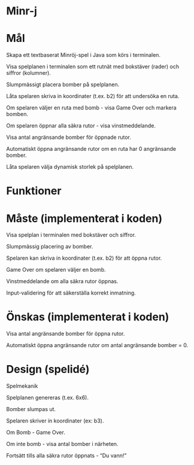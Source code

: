 # Minr-j
# Mål
Skapa ett textbaserat Minröj-spel i Java som körs i terminalen.

Visa spelplanen i terminalen som ett rutnät med bokstäver (rader) och siffror (kolumner).

Slumpmässigt placera bomber på spelplanen.

Låta spelaren skriva in koordinater (t.ex. b2) för att undersöka en ruta.

Om spelaren väljer en ruta med bomb - visa Game Over och markera bomben.

Om spelaren öppnar alla säkra rutor - visa vinstmeddelande.

Visa antal angränsande bomber för öppnade rutor.

Automatiskt öppna angränsande rutor om en ruta har 0 angränsande bomber.

Låta spelaren välja dynamisk storlek på spelplanen.

# Funktioner

# Måste (implementerat i koden)

Visa spelplan i terminalen med bokstäver och siffror.

Slumpmässig placering av bomber.

Spelaren kan skriva in koordinater (t.ex. b2) för att öppna rutor.

Game Over om spelaren väljer en bomb.

Vinstmeddelande om alla säkra rutor öppnas.

Input-validering för att säkerställa korrekt inmatning.

# Önskas (implementerat i koden)

Visa antal angränsande bomber för öppna rutor.

Automatiskt öppna angränsande rutor om antal angränsande bomber = 0.

# Design (spelidé)

Spelmekanik

Spelplanen genereras (t.ex. 6x6).

Bomber slumpas ut.

Spelaren skriver in koordinater (ex: b3).

Om Bomb - Game Over.

Om inte bomb - visa antal bomber i närheten.

Fortsätt tills alla säkra rutor öppnats - “Du vann!”



